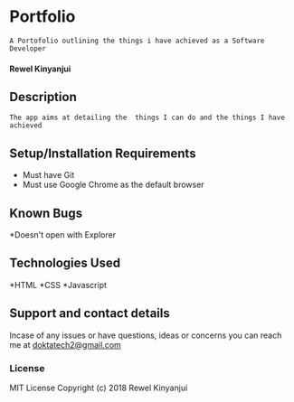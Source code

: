 # Portfolio
    A Portofolio outlining the things i have achieved as a Software Developer
#### Rewel Kinyanjui
## Description
    The app aims at detailing the  things I can do and the things I have achieved
## Setup/Installation Requirements
* Must have Git
* Must use Google Chrome as the default browser

## Known Bugs
*Doesn't open with Explorer
## Technologies Used
*HTML
*CSS
*Javascript
## Support and contact details
Incase of any issues or have questions, ideas or concerns you can reach me at doktatech2@gmail.com
### License
MIT License
Copyright (c) 2018 Rewel Kinyanjui
